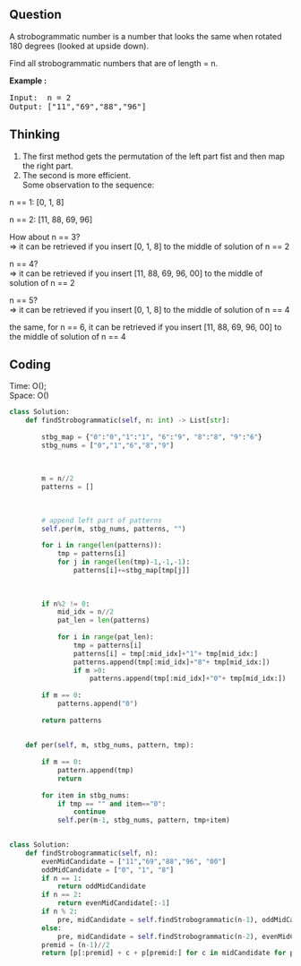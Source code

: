 ## Question
A strobogrammatic number is a number that looks the same when rotated 180 degrees (looked at upside down).<br>

Find all strobogrammatic numbers that are of length = n.

**Example :**   
<pre>
Input:  n = 2
Output: ["11","69","88","96"]
</pre>


## Thinking
1. The first method gets the permutation of the left part fist and then map the right part.<br>
2. The second is more efficient.<br>
Some observation to the sequence: <br>

n == 1: [0, 1, 8]<br>

n == 2: [11, 88, 69, 96]<br>

How about n == 3?<br>
=> it can be retrieved if you insert [0, 1, 8] to the middle of solution of n == 2<br>

n == 4?<br>
=> it can be retrieved if you insert [11, 88, 69, 96, 00] to the middle of solution of n == 2<br>

n == 5?<br>
=> it can be retrieved if you insert [0, 1, 8] to the middle of solution of n == 4<br>

the same, for n == 6, it can be retrieved if you insert [11, 88, 69, 96, 00] to the middle of solution of n == 4<br>


## Coding
Time: O();  </br>
Space: O()
```python
class Solution:
    def findStrobogrammatic(self, n: int) -> List[str]:
        
        stbg_map = {"0":"0","1":"1", "6":"9", "8":"8", "9":"6"}
        stbg_nums = ["0","1","6","8","9"]
        
        
        
        m = n//2
        patterns = []
        
        
        
        # append left part of patterns
        self.per(m, stbg_nums, patterns, "")
        
        for i in range(len(patterns)):
            tmp = patterns[i]
            for j in range(len(tmp)-1,-1,-1):
                patterns[i]+=stbg_map[tmp[j]]
        
        
        
        if n%2 != 0:
            mid_idx = n//2
            pat_len = len(patterns)
            
            for i in range(pat_len):
                tmp = patterns[i]
                patterns[i] = tmp[:mid_idx]+"1"+ tmp[mid_idx:]
                patterns.append(tmp[:mid_idx]+"8"+ tmp[mid_idx:])
                if m >0:
                    patterns.append(tmp[:mid_idx]+"0"+ tmp[mid_idx:])
            
        if m == 0:
            patterns.append("0")
        
        return patterns             
        
    
    def per(self, m, stbg_nums, pattern, tmp):
        
        if m == 0:
            pattern.append(tmp)
            return
        
        for item in stbg_nums:
            if tmp == "" and item=="0":
                continue
            self.per(m-1, stbg_nums, pattern, tmp+item)
            
```

```python
class Solution:
    def findStrobogrammatic(self, n):
        evenMidCandidate = ["11","69","88","96", "00"]
        oddMidCandidate = ["0", "1", "8"]
        if n == 1:
            return oddMidCandidate
        if n == 2:
            return evenMidCandidate[:-1]
        if n % 2:
            pre, midCandidate = self.findStrobogrammatic(n-1), oddMidCandidate
        else: 
            pre, midCandidate = self.findStrobogrammatic(n-2), evenMidCandidate
        premid = (n-1)//2
        return [p[:premid] + c + p[premid:] for c in midCandidate for p in pre]
```

